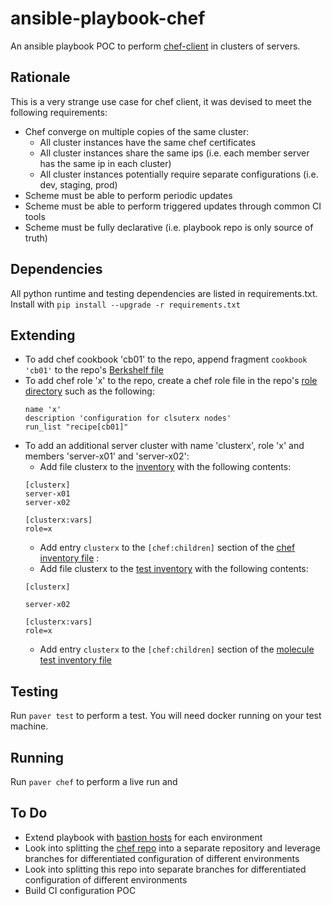 # ansible-playbook-chef
An ansible playbook POC to perform [chef-client](https://docs.chef.io/ctl_chef_client.html#run-in-local-mode) in clusters of servers.

## Rationale
This is a very strange use case for chef client, it was devised to meet the following requirements:
* Chef converge on multiple copies of the same cluster:
    * All cluster instances have the same chef certificates
    * All cluster instances share the same ips (i.e. each member server has the same ip in each cluster)
    * All cluster instances potentially require separate configurations (i.e. dev, staging, prod)
* Scheme must be able to perform periodic updates
* Scheme must be able to perform triggered updates through common CI tools
* Scheme must be fully declarative (i.e. playbook repo is only source of truth)

## Dependencies
All python runtime and testing dependencies are listed in requirements.txt. Install with `pip install --upgrade -r requirements.txt`

## Extending
* To add chef cookbook 'cb01' to the repo, append fragment `cookbook 'cb01'` to the repo's [Berkshelf file](/assets/chef-repo/Berksfile)
* To add chef role 'x' to the repo, create a chef role file in the repo's [role directory](/assets/chef-repo/roles) such as the following:
    ```
    name 'x'
    description 'configuration for clsuterx nodes'
    run_list "recipe[cb01]"
    ```
* To add an additional server cluster with name 'clusterx', role 'x' and members 'server-x01' and 'server-x02':
    * Add file clusterx to the [inventory](/inventory) with the following contents:
    ```
    [clusterx]
    server-x01
    server-x02

    [clusterx:vars]
    role=x
    ```
    * Add entry `clusterx` to the `[chef:children]` section of the [chef inventory file](/inventory/chef) :
    * Add file clusterx to the [test inventory](/test/inventory) with the following contents:
    ```
    [clusterx]
    
    server-x02

    [clusterx:vars]
    role=x
    ```
    * Add entry `clusterx` to the `[chef:children]` section of the [molecule test inventory file](/test/inventory/molecule)


## Testing
Run `paver test` to perform a test. You will need docker running on your test machine.

## Running
Run `paver chef` to perform a live run and 

## To Do
* Extend playbook with [bastion hosts](http://blog.scottlowe.org/2015/12/24/running-ansible-through-ssh-bastion-host/) for each environment
* Look into splitting the [chef repo](/assets/chef-repo) into a separate repository and leverage branches for differentiated configuration of different environments
* Look into splitting this repo into separate branches for differentiated configuration of different environments
* Build CI configuration POC
